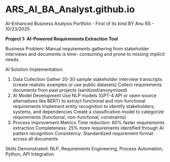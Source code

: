 # ARS_AI_BA_Analyst.github.io
AI-Enhanced Business Analysis Portfolio - First of its kind BY Anu RS - 10/23/2025

**Project 1:** **AI-Powered Requirements Extraction Tool**

Business Problem: Manual requirements gathering from stakeholder interviews and documents is time- consuming and prone to missing implicit needs.

AI Solution Implementation:
1. Data Collection
Gather 20-30 sample stakeholder interview transcripts (create realistic examples or use public datasets)
Collect requirements documents from past projects (sanitized/anonymized)
2. AI Model Development
Use NLP models (GPT-4 API or open-source alternatives like BERT) to extract functional and non-functional requirements
Implement entity recognition to identify stakeholders, systems, and dependencies
Create a classification model to categorize requirements (functional, non-functional, constraints)
3. Process Improvement Metrics
Time reduction: 60% faster requirements extraction
Completeness: 25% more requirements identified through AI pattern recognition Consistency: Standardized requirement format across all documents

Skills Demonstrated: NLP, Requirements Engineering, Process Automation, Python, API Integration
